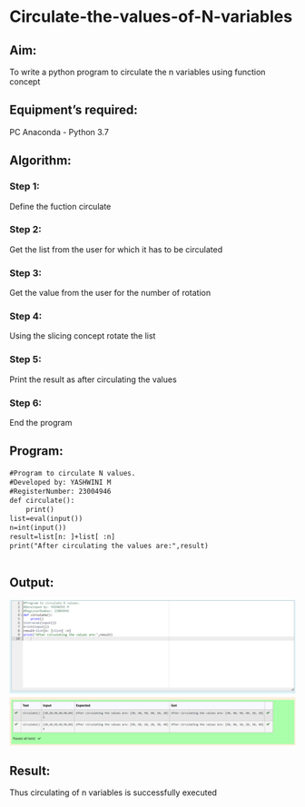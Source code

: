 # Circulate-the-values-of-N-variables
## Aim:
To write a python program to circulate the n variables using function concept
## Equipment’s required:
PC
Anaconda - Python 3.7
## Algorithm: 
### Step 1: 
Define the fuction circulate
### Step 2: 
Get the list from the user for which it has to be circulated
### Step 3: 
Get the value from the user for the number of rotation
### Step 4: 
Using the slicing concept rotate the list
### Step 5: 
Print the result as after circulating the values
### Step 6: 
End the program
## Program:
```
#Program to circulate N values.
#Developed by: YASHWINI M
#RegisterNumber: 23004946
def circulate():
    print()
list=eval(input())
n=int(input())
result=list[n: ]+list[ :n]
print("After circulating the values are:",result)
    
```
## Output:
![output](/outputcirculate.png)

## Result:
Thus circulating of n variables is successfully executed
